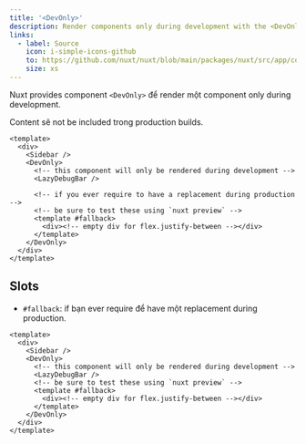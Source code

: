 ```yaml
---
title: '<DevOnly>'
description: Render components only during development with the <DevOnly> component.
links:
  - label: Source
    icon: i-simple-icons-github
    to: https://github.com/nuxt/nuxt/blob/main/packages/nuxt/src/app/components/dev-only.ts
    size: xs
---
```


Nuxt provides component `<DevOnly>` để render một component only during development.

Content sẽ not be included trong production builds.

```vue [pages/example.vue]
<template>
  <div>
    <Sidebar />
    <DevOnly>
      <!-- this component will only be rendered during development -->
      <LazyDebugBar />

      <!-- if you ever require to have a replacement during production -->
      <!-- be sure to test these using `nuxt preview` -->
      <template #fallback>
        <div><!-- empty div for flex.justify-between --></div>
      </template>
    </DevOnly>
  </div>
</template>
```

## Slots

- `#fallback`: if bạn ever require để have một replacement during production.

```vue
<template>
  <div>
    <Sidebar />
    <DevOnly>
      <!-- this component will only be rendered during development -->
      <LazyDebugBar />
      <!-- be sure to test these using `nuxt preview` -->
      <template #fallback>
        <div><!-- empty div for flex.justify-between --></div>
      </template>
    </DevOnly>
  </div>
</template>
```
